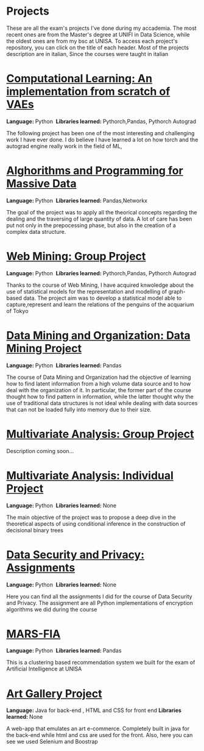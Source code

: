# Projects
These are all the exam's projects I've done during my accademia. The most recent ones are from the Master's degree at UNIFI in Data Science, while the oldest ones are from my bsc at UNISA.
To access each project's repository, you can click on the title of each header. Most of the projects description are in italian, Since the courses were taught in italian

<h1><a href='https://github.com/JosephMartinelli/VAEs'>Computational Learning: An implementation from scratch of VAEs</a></h1>
<p><b>Language:&nbsp;</b>Python&nbsp;&nbsp;<b>Libraries learned:&nbsp;</b>Pythorch,Pandas, Pythorch Autograd</p>
The following project has been one of the most interesting and challenging work I have ever done. I do believe I have learned a lot on how torch and the autograd engine really work in the field of ML,

<h1><a href='https://github.com/JosephMartinelli/APMD2022'>Alghorithms and Programming for Massive Data</a></h1>
<p><b>Language:&nbsp;</b>Python&nbsp;&nbsp;<b>Libraries learned:&nbsp;</b>Pandas,Networkx</p>
The goal of the project was to apply all the theorical concepts regarding the dealing and the traversing of large quantity of data. A lot of care has been put not only in the prepocessing phase, but also in the creation of a complex data structure.

<h1><a href='https://github.com/JosephMartinelli/WebMiningProject'>Web Mining: Group Project</a></h1>
<p><b>Language:&nbsp;</b>Python&nbsp;&nbsp;<b>Libraries learned:&nbsp;</b>Pythorch,Pandas, Pythorch Autograd</p>
Thanks to the course of Web Mining, I have acquired knwoledge about the use of statistical models for the representation and modelling of graph-based data. The project aim was to develop a statistical model able to capture,represent and learn the relations of the penguins of the acquarium of Tokyo

<h1><a href='https://github.com/JosephMartinelli/DataMining-Organization'>Data Mining and Organization: Data Mining Project</a></h1>
<p><b>Language:&nbsp;</b>Python&nbsp;&nbsp;<b>Libraries learned:&nbsp;</b>Pandas&nbsp;&nbsp;</p>
The course of Data Mining and Organization had the objective of learning how to find latent information from a high volume data source and to how deal with the organization of it. In particular, the former part of the course thought how to find pattern in information, while the latter thought why the use of traditional data structures is not ideal while dealing with data sources that can not be loaded fully into memory due to their size.

<h1><a href='https://github.com/JosephMartinelli/Multivariate-GroupProject'>Multivariate Analysis: Group Project</a></h1>
Description coming soon...

<h1><a href='https://github.com/JosephMartinelli/ConditionalTrees'>Multivariate Analysis: Individual Project</a></h1>
<p><b>Language:&nbsp;</b>Python&nbsp;&nbsp;<b>Libraries learned:&nbsp;</b>None</p>
The main objective of the project was to propose a deep dive in the theoretical aspects of using conditional inference in the construction of decisional binary trees

<h1><a href='https://github.com/JosephMartinelli/DSP-Assignments'>Data Security and Privacy: Assignments</a></h1>
<p><b>Language:&nbsp;</b>Python&nbsp;&nbsp;<b>Libraries learned:&nbsp;</b>None</p>
Here you can find all the assignments I did for the course of Data Security and Privacy. The assignment are all Python implementations of encryption algorithms we did during the course

<h1><a href='https://github.com/JosephMartinelli/MARS-FIA'>MARS-FIA</a></h1>
<p><b>Language:&nbsp;</b>Python&nbsp;&nbsp;<b>Libraries learned:&nbsp;</b>Pandas</p>
This is a clustering based recommendation system we built for the exam of Artificial Intelligence at UNISA

<h1><a href='https://github.com/JosephMartinelli/ArtGalleryProject'>Art Gallery Project</a></h1>
<p><b>Language:&nbsp;</b>Java for back-end&nbsp;, HTML and CSS for front end&nbsp;<b>Libraries learned:&nbsp;</b>None</p>

A web-app that emulates an art e-commerce. Completely built in java for the back-end while html and css are used for the front. Also, here you can see we used Selenium and Boostrap
